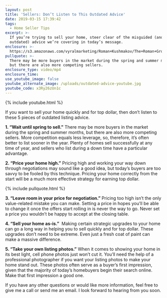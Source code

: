```yaml
---
layout: post
title: 'Sellers: Don’t Listen to This Outdated Advice'
date: 2019-03-15 17:39:42
tags:
  - Home Seller Tips
excerpt: >-
  If you’re trying to sell your home, steer clear of the misguided (and
  outdated) advice we’re covering in today’s message.
enclosure: >-
  https://s3.amazonaws.com/vyralmarketing/Roman+Kushmakov/The+Roman+Group-+Sellers-+Dont+Listen+to+This+Outdated+Advice.mp4
pullquote: >-
  There may be more buyers in the market during the spring and summer months,
  but there are also more competing sellers.
enclosure_type: video/mp4
enclosure_time:
use_youtube_image: false
youtube_alternate_image: /uploads/outdated-advice-youtube.jpg
youtube_code: x3Ry26zUn1c
---
```


{% include youtube.html %}

If you want to sell your home quickly and for top dollar, then don’t listen to these 5 pieces of outdated listing advice.&nbsp;

**1. “Wait until spring to sell.”** There may be more buyers in the market during the spring and summer months, but there are also more competing sellers. More competition equals less leverage, so, therefore, it’s often better to list sooner in the year. Plenty of homes sell successfully at any time of year, and sellers who list during a down time have a particular advantage.&nbsp;

**2. “Price your home high.”** Pricing high and working your way down through negotiations may sound like a good idea, but today’s buyers are too savvy to be fooled by this technique. Pricing your home correctly from the start will be a much more effective strategy for earning top dollar.&nbsp;

{% include pullquote.html %}

**3. “Leave room in your price for negotiation.”** Pricing too high isn’t the only value-related mistake you can make. Setting a price in hopes you’ll be able to change it once the offers start rolling in is never the way to go. Never set a price you wouldn’t be happy to accept at the closing table.

**4. “Sell your home as-is.”** &nbsp;Making certain strategic upgrades to your home can go a long way in helping you to sell quickly and for top dollar. These upgrades don’t need to be extreme. Even just a fresh coat of paint can make a massive difference.&nbsp;

**5. “Take your own listing photos.”** When it comes to showing your home in its best light, cell phone photos just won’t cut it. You’ll need the help of a professional photographer if you want your listing photos to make your home stand out. These photos often serve as a buyer’s first impression, given that the majority of today’s homebuyers begin their search online. Make that first impression a good one.&nbsp;

If you have any other questions or would like more information, feel free to give me a call or send me an email. I look forward to hearing from you soon.